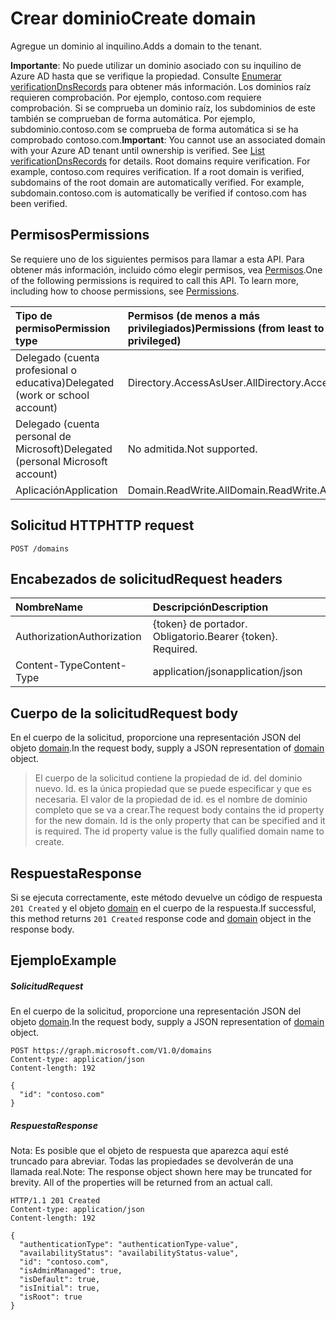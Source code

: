 # <a name="create-domain"></a><span data-ttu-id="3b2f3-101">Crear dominio</span><span class="sxs-lookup"><span data-stu-id="3b2f3-101">Create domain</span></span>

<span data-ttu-id="3b2f3-102">Agregue un dominio al inquilino.</span><span class="sxs-lookup"><span data-stu-id="3b2f3-102">Adds a domain to the tenant.</span></span>

<span data-ttu-id="3b2f3-p101">**Importante**: No puede utilizar un dominio asociado con su inquilino de Azure AD hasta que se verifique la propiedad. Consulte [Enumerar verificationDnsRecords](domain_list_verificationdnsrecords.md) para obtener más información. Los dominios raíz requieren comprobación. Por ejemplo, contoso.com requiere comprobación. Si se comprueba un dominio raíz, los subdominios de este también se comprueban de forma automática. Por ejemplo, subdominio.contoso.com se comprueba de forma automática si se ha comprobado contoso.com.</span><span class="sxs-lookup"><span data-stu-id="3b2f3-p101">**Important**: You cannot use an associated domain with your Azure AD tenant until ownership is verified. See [List verificationDnsRecords](domain_list_verificationdnsrecords.md) for details. Root domains require verification. For example, contoso.com requires verification. If a root domain is verified, subdomains of the root domain are automatically verified. For example, subdomain.contoso.com is automatically be verified if contoso.com has been verified.</span></span>

## <a name="permissions"></a><span data-ttu-id="3b2f3-109">Permisos</span><span class="sxs-lookup"><span data-stu-id="3b2f3-109">Permissions</span></span>

<span data-ttu-id="3b2f3-p102">Se requiere uno de los siguientes permisos para llamar a esta API. Para obtener más información, incluido cómo elegir permisos, vea [Permisos](../../../concepts/permissions_reference.md).</span><span class="sxs-lookup"><span data-stu-id="3b2f3-p102">One of the following permissions is required to call this API. To learn more, including how to choose permissions, see [Permissions](../../../concepts/permissions_reference.md).</span></span>


|<span data-ttu-id="3b2f3-112">Tipo de permiso</span><span class="sxs-lookup"><span data-stu-id="3b2f3-112">Permission type</span></span>      | <span data-ttu-id="3b2f3-113">Permisos (de menos a más privilegiados)</span><span class="sxs-lookup"><span data-stu-id="3b2f3-113">Permissions (from least to most privileged)</span></span>              |
|:--------------------|:---------------------------------------------------------|
|<span data-ttu-id="3b2f3-114">Delegado (cuenta profesional o educativa)</span><span class="sxs-lookup"><span data-stu-id="3b2f3-114">Delegated (work or school account)</span></span> | <span data-ttu-id="3b2f3-115">Directory.AccessAsUser.All</span><span class="sxs-lookup"><span data-stu-id="3b2f3-115">Directory.AccessAsUser.All</span></span>    |
|<span data-ttu-id="3b2f3-116">Delegado (cuenta personal de Microsoft)</span><span class="sxs-lookup"><span data-stu-id="3b2f3-116">Delegated (personal Microsoft account)</span></span> | <span data-ttu-id="3b2f3-117">No admitida.</span><span class="sxs-lookup"><span data-stu-id="3b2f3-117">Not supported.</span></span>    |
|<span data-ttu-id="3b2f3-118">Aplicación</span><span class="sxs-lookup"><span data-stu-id="3b2f3-118">Application</span></span> | <span data-ttu-id="3b2f3-119">Domain.ReadWrite.All</span><span class="sxs-lookup"><span data-stu-id="3b2f3-119">Domain.ReadWrite.All</span></span> |

## <a name="http-request"></a><span data-ttu-id="3b2f3-120">Solicitud HTTP</span><span class="sxs-lookup"><span data-stu-id="3b2f3-120">HTTP request</span></span>

<!-- { "blockType": "ignored" } -->
```http
POST /domains
```
## <a name="request-headers"></a><span data-ttu-id="3b2f3-121">Encabezados de solicitud</span><span class="sxs-lookup"><span data-stu-id="3b2f3-121">Request headers</span></span>
| <span data-ttu-id="3b2f3-122">Nombre</span><span class="sxs-lookup"><span data-stu-id="3b2f3-122">Name</span></span>       | <span data-ttu-id="3b2f3-123">Descripción</span><span class="sxs-lookup"><span data-stu-id="3b2f3-123">Description</span></span>|
|:---------------|:----------|
| <span data-ttu-id="3b2f3-124">Authorization</span><span class="sxs-lookup"><span data-stu-id="3b2f3-124">Authorization</span></span>  | <span data-ttu-id="3b2f3-p103">{token} de portador. Obligatorio.</span><span class="sxs-lookup"><span data-stu-id="3b2f3-p103">Bearer {token}. Required.</span></span>|
| <span data-ttu-id="3b2f3-127">Content-Type</span><span class="sxs-lookup"><span data-stu-id="3b2f3-127">Content-Type</span></span>  | <span data-ttu-id="3b2f3-128">application/json</span><span class="sxs-lookup"><span data-stu-id="3b2f3-128">application/json</span></span> |

## <a name="request-body"></a><span data-ttu-id="3b2f3-129">Cuerpo de la solicitud</span><span class="sxs-lookup"><span data-stu-id="3b2f3-129">Request body</span></span>
<span data-ttu-id="3b2f3-130">En el cuerpo de la solicitud, proporcione una representación JSON del objeto [domain](../resources/domain.md).</span><span class="sxs-lookup"><span data-stu-id="3b2f3-130">In the request body, supply a JSON representation of [domain](../resources/domain.md) object.</span></span>

> <span data-ttu-id="3b2f3-p104">El cuerpo de la solicitud contiene la propiedad de id. del dominio nuevo. Id. es la única propiedad que se puede especificar y que es necesaria. El valor de la propiedad de id. es el nombre de dominio completo que se va a crear.</span><span class="sxs-lookup"><span data-stu-id="3b2f3-p104">The request body contains the id property for the new domain. Id is the only property that can be specified and it is required. The id property value is the fully qualified domain name to create.</span></span>

## <a name="response"></a><span data-ttu-id="3b2f3-134">Respuesta</span><span class="sxs-lookup"><span data-stu-id="3b2f3-134">Response</span></span>

<span data-ttu-id="3b2f3-135">Si se ejecuta correctamente, este método devuelve un código de respuesta `201 Created` y el objeto [domain](../resources/domain.md) en el cuerpo de la respuesta.</span><span class="sxs-lookup"><span data-stu-id="3b2f3-135">If successful, this method returns `201 Created` response code and [domain](../resources/domain.md) object in the response body.</span></span>

## <a name="example"></a><span data-ttu-id="3b2f3-136">Ejemplo</span><span class="sxs-lookup"><span data-stu-id="3b2f3-136">Example</span></span>
##### <a name="request"></a><span data-ttu-id="3b2f3-137">Solicitud</span><span class="sxs-lookup"><span data-stu-id="3b2f3-137">Request</span></span>

<span data-ttu-id="3b2f3-138">En el cuerpo de la solicitud, proporcione una representación JSON del objeto [domain](../resources/domain.md).</span><span class="sxs-lookup"><span data-stu-id="3b2f3-138">In the request body, supply a JSON representation of [domain](../resources/domain.md) object.</span></span>

<!-- {
  "blockType": "request",
  "id": "create_domain_from_domains"
}-->
```http
POST https://graph.microsoft.com/V1.0/domains
Content-type: application/json
Content-length: 192

{
  "id": "contoso.com"
}
```

##### <a name="response"></a><span data-ttu-id="3b2f3-139">Respuesta</span><span class="sxs-lookup"><span data-stu-id="3b2f3-139">Response</span></span>
<span data-ttu-id="3b2f3-p105">Nota: Es posible que el objeto de respuesta que aparezca aquí esté truncado para abreviar. Todas las propiedades se devolverán de una llamada real.</span><span class="sxs-lookup"><span data-stu-id="3b2f3-p105">Note: The response object shown here may be truncated for brevity. All of the properties will be returned from an actual call.</span></span>
<!-- {
  "blockType": "response",
  "truncated": true,
  "@odata.type": "microsoft.graph.domain"
} -->
```http
HTTP/1.1 201 Created
Content-type: application/json
Content-length: 192

{
  "authenticationType": "authenticationType-value",
  "availabilityStatus": "availabilityStatus-value",
  "id": "contoso.com",
  "isAdminManaged": true,
  "isDefault": true,
  "isInitial": true,
  "isRoot": true
}
```

<!-- uuid: 8fcb5dbc-d5aa-4681-8e31-b001d5168d79
2015-10-25 14:57:30 UTC -->
<!-- {
  "type": "#page.annotation",
  "description": "Create domain",
  "keywords": "",
  "section": "documentation",
  "tocPath": ""
}-->